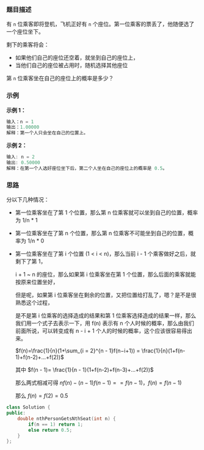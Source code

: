 ### 题目描述

有 `n` 位乘客即将登机，飞机正好有 `n` 个座位。第一位乘客的票丢了，他随便选了一个座位坐下。

剩下的乘客将会：

- 如果他们自己的座位还空着，就坐到自己的座位上，
- 当他们自己的座位被占用时，随机选择其他座位

第 `n` 位乘客坐在自己的座位上的概率是多少？

### 示例

**示例 1：**

```C++
输入：n = 1
输出：1.00000
解释：第一个人只会坐在自己的位置上。
```

**示例 2：**

```C++
输入: n = 2
输出: 0.50000
解释：在第一个人选好座位坐下后，第二个人坐在自己的座位上的概率是 0.5。
```

### 思路

分以下几种情况：

- 第一位乘客坐在了第 1 个位置，那么第 n 位乘客就可以坐到自己的位置，概率为 1/n * 1

- 第一位乘客坐在了第 n 个位置，那么第 n 位乘客不可能坐到自己的位置，概率为 1/n * 0

- 第一位乘客坐在了第 i 个位置 (1 < i < n)，那么当前 i - 1 个乘客做好之后，就剩下了第 1，

  i + 1 ~ n 的座位，那么如果第 i 位乘客坐在第 1 个位置，那么后面的乘客就能按原来位置坐好，

  但是呢，如果第 i 位乘客坐在剩余的位置，又把位置给打乱了，嗯？是不是很熟悉这个过程，

  是不是第 i 位乘客的选择造成的结果和第 1 位乘客选择造成的结果一样，那么我们用一个式子去表示一下，用 f(n) 表示有 n 个人时候的概率，那么由我们前面所说，可以转变成有 n - i + 1 个人的时候的概率，这个应该很容易得出来。

  $f(n)=\frac{1}{n}(1+\sum_{i = 2}^{n - 1}f(n−i+1)) = \frac{1}{n}(1+f(n-1)+f(n-2)+...+f(2))$

  其中  $f(n - 1)= \frac{1}{n - 1}(1+f(n-2)+f(n-3)+...+f(2))$

  那么两式相减可得 $nf(n)-(n-1)f(n-1) == f(n-1)，f(n)=f(n-1)$

  那么 $f(n)=f(2)=0.5$

```C++
class Solution {
public:
    double nthPersonGetsNthSeat(int n) {
        if(n == 1) return 1;
        else return 0.5;
    }
};
```

